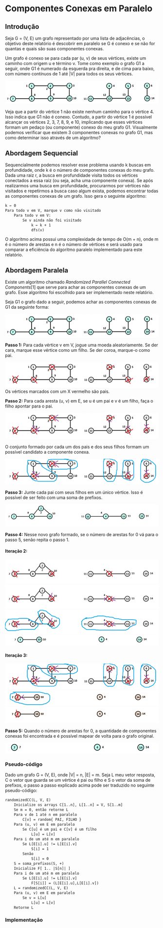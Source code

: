# Componentes Conexas em Paralelo

## Introdução

Seja G = (V, E) um grafo representado por uma lista de adjacências, o objetivo deste relatório é descobrir em paralelo se G é conexo e se não for quantas e quais são suas componentes conexas. 

Um grafo é conexo se para cada par (u, v) de seus vértices, existe um caminho com origem u e término v. Tome como exemplo o grafo G1 a seguir, onde G1 é numerado da esquerda pra direita, e de cima para baixo, com número contínuos de 1 até |V| para todos os seus vértices.

![grafo g1](/images/image1.png)

Veja que a partir do vértice 1 não existe nenhum caminho para o vértice 4. Isso indica que G1 não é conexo. Contudo, a partir do vértice 1 é possível alcançar os vértices 2, 3, 7, 8, 9, e 10, implicando que esses vértices formam um pedaço (ou componente) conexo do meu grafo G1. Visualmente podemos verificar que existem 3 componentes conexas no grafo G1, mas como determinar isso através de um algoritmo?

## Abordagem Sequencial

Sequencialmente podemos resolver esse problema usando k buscas em profundidade, onde k é o número de componentes conexas do meu grafo. Dada uma raiz r, a busca em profundidade visita todos os vértices conectados a essa raiz (ou seja, acha uma componente conexa). Se após realizarmos uma busca em profundidade, procurarmos por vértices não visitados e repetirmos a busca caso algum exista, podemos encontrar todas as componentes conexas de um grafo. Isso gera o seguinte algoritmo:

```
k ← 0
Para todo v em V, marque v como não visitado
	Para todo v em V: 
		Se v ainda não foi visitado
			k ← k + 1 
			dfs(v)
```

O algoritmo acima possui uma complexidade de tempo de O(m + n), onde m é o número de arestas e n é o número de vértices e será usado para comparar a eficiência do algoritmo paralelo implementado para este relatório.

## Abordagem Paralela

Existe um algoritmo chamado *Randomized Parallel Connected Components*[1] que serve para achar as componentes conexas de um grafo. Esse algoritmo foi escolhido para ser implementado neste relatório. 

Seja G1 o grafo dado a seguir, podemos achar as componentes conexas de G1 da seguinte forma: 

![grafo g1](/images/image1.png)

**Passo 1:** Para cada vértice v em V, jogue uma moeda aleatoriamente. Se der cara, marque esse vértice como um filho. Se der coroa, marque-o como pai.

![grafo g1](/images/image4.png)
Os vértices marcados com um X vermelho são pais.

**Passo 2:** Para cada aresta (u, v) em E, se u é um pai e v é um filho, faça o filho apontar para o pai. 

![grafo g1](/images/image3.png)

O conjunto formado por cada um dos pais e dos seus filhos formam um possível candidato a componente conexa.

![grafo g1](/images/image8.png)

**Passo 3:** Junte cada pai com seus filhos em um único vértice. Isso é possível de ser feito com uma soma de prefixos. 

![grafo g1](/images/image2.png)

**Passo 4:** Nesse novo grafo formado, se o número de arestas for 0 vá para o passo 5, senão repita o passo 1.

#### Iteração 2:

![grafo g1](/images/image5.png)
![grafo g1](/images/image11.png)
![grafo g1](/images/image10.png)
![grafo g1](/images/image9.png)


#### Iteração 3:

![grafo g1](/images/image8.png)
![grafo g1](/images/image6.png)
![grafo g1](/images/image12.png)

**Passo 5:** Quando o número de arestas for 0, a quantidade de componentes conexas foi encontrada e é possível mapear de volta para o grafo original. 

![grafo g1](/images/image13.png)

### Pseudo-código

Dado um grafo G = (V, E), onde |V| = n, |E| = m. Seja L meu vetor resposta, C o vetor que guarda se um vértice é pai ou filho e S o vetor da soma de prefixos, o passo a passo explicado acima pode ser traduzido no seguinte pseudo-código:

```
randomizedCC(L, V, E)
	Inicialize os arrays C[1..n], L[1..n] = V, S[1..m]
	Se m = 0, então retorne L
	Para v de 1 até n em paralelo
		C[v] = random{ PAI, FILHO }
	Para (u, v) em E em paralelo
		Se C[u] é um pai e C[v] é um filho
			L[u] = L[v] 
	Para i de um até m em paralelo
		Se L[E[i].u] != L[E[i].v]
			S[i] = 1
		Senão
			S[i] = 0
	S = soma_prefixos(S, +)
	Inicialize F[ 1.. |S[n]| ]
	Para i de um até m em paralelo
		Se L[E[i].u] != L[E[i].v]
			F[S[i]] = (L[E[i].u],L[E[i].v])
	L = randomizedCC(L, V, E)
	Para (u, v) em E em paralelo
		Se v = L[u]
			L[u] = L[v]
	Retorne L
```

### Implementação

